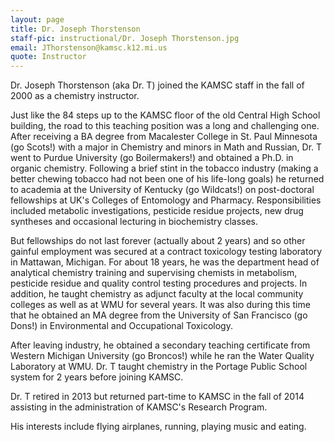 ```yaml
---
layout: page
title: Dr. Joseph Thorstenson
staff-pic: instructional/Dr. Joseph Thorstenson.jpg
email: JThorstenson@kamsc.k12.mi.us
quote: Instructor
---
```

Dr. Joseph Thorstenson (aka Dr. T) joined the KAMSC staff in the fall of 2000 as a chemistry instructor.

Just like the 84 steps up to the KAMSC floor of the old Central High School building, the road to this teaching position was a long and challenging one. After receiving a BA degree from Macalester College in St. Paul Minnesota (go Scots!) with a major in Chemistry and minors in Math and Russian, Dr. T went to Purdue University (go Boilermakers!) and obtained a Ph.D. in organic chemistry. Following a brief stint in the tobacco industry (making a better chewing tobacco had not been one of his life-long goals) he returned to academia at the University of Kentucky (go Wildcats!) on post-doctoral fellowships at UK's Colleges of Entomology and Pharmacy. Responsibilities included metabolic investigations, pesticide residue projects, new drug syntheses and occasional lecturing in biochemistry classes.

But fellowships do not last forever (actually about 2 years) and so other gainful employment was secured at a contract toxicology testing laboratory in Mattawan, Michigan. For about 18 years, he was the department head of analytical chemistry training and supervising chemists in metabolism, pesticide residue and quality control testing procedures and projects. In addition, he taught chemistry as adjunct faculty at the local community colleges as well as at WMU for several years. It was also during this time that he obtained an MA degree from the University of San Francisco (go Dons!) in Environmental and Occupational Toxicology.

After leaving industry, he obtained a secondary teaching certificate from Western Michigan University (go Broncos!) while he ran the Water Quality Laboratory at WMU. Dr. T taught chemistry in the Portage Public School system for 2 years before joining KAMSC.


Dr. T retired in 2013 but returned part-time to KAMSC in the fall of 2014  assisting in the administration of  KAMSC's Research Program.  

His interests include flying airplanes, running, playing music and eating.